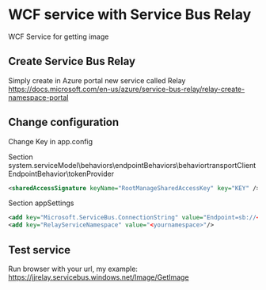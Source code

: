 # WCF service with Service Bus Relay
WCF Service for getting image

## Create Service Bus Relay
Simply create in Azure portal new service called Relay
https://docs.microsoft.com/en-us/azure/service-bus-relay/relay-create-namespace-portal

## Change configuration
Change Key in app.config

Section system.serviceModel\behaviors\endpointBehaviors\behaviortransportClientEndpointBehavior\tokenProvider
```xml
<sharedAccessSignature keyName="RootManageSharedAccessKey" key="KEY" />
```
Section appSettings
```xml
<add key="Microsoft.ServiceBus.ConnectionString" value="Endpoint=sb://<yournamespace>.servicebus.windows.net/;SharedAccessKeyName=RootManageSharedAccessKey;SharedAccessKey=KEY" />
<add key="RelayServiceNamespace" value="<yournamespace>"/>
```

## Test service
Run browser with your url, my example: https://jjrelay.servicebus.windows.net/Image/GetImage
